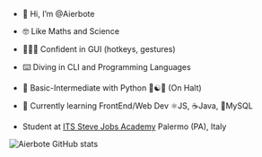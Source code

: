 - 👋 Hi, I’m @Aierbote
- 🤓 Like Maths and Science
- 👨🏻‍💻 Confident in GUI (hotkeys, gestures)
- ⌨️ Diving in CLI and Programming Languages 
- 🌿 Basic-Intermediate with Python 💙☯💛 (On Halt)
- 🌱 Currently learning FrontEnd/Web Dev ⚛️JS, ☕️Java, 🐘MySQL  

- Student at [ITS Steve Jobs Academy](https://stevejobs.academy/) Palermo (PA), Italy

![Aierbote GitHub stats](https://github-readme-stats.vercel.app/api?username=Aierbote&show_icons=true)


<!---
Aierbote/Aierbote is a ✨ special ✨ repository because its `README.md` (this file) appears on your GitHub profile.
You can click the Preview link to take a look at your changes.
--->
